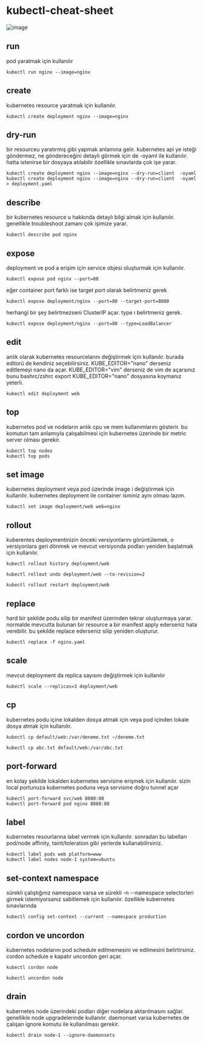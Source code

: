 # kubectl-cheat-sheet

![image](https://github.com/alperen-selcuk/kubectl-cheat-sheet/assets/78741582/75e088ff-903d-4c2a-b869-788e27c3a401)



## run
pod yaratmak için kullanılır

```
kubectl run nginx --image=nginx
```

## create
kubernetes resource yaratmak için kullanılır.

```
kubectl create deployment nginx --image=nginx
```

## dry-run

bir resourceu yaratırmış gibi yapmak anlamına gelir. kubernetes api ye isteği göndermez, ne göndereceğini detaylı görmek için de -oyaml ile kullanılır. hatta istenirse bir dosyaya atılabilir özellikle sınavlarda çok işe yarar.

```
kubectl create deployment nginx --image=nginx --dry-run=client  -oyaml
kubectl create deployment nginx --image=nginx --dry-run=client  -oyaml > deployment.yaml
```

## describe

bir kubernetes resource u hakkında detaylı bilgi almak için kullanılır. genellikle troubleshoot zamanı çok işimize yarar.

```
kubectl describe pod nginx
```

## expose
deployment ve pod a erişim için service objesi oluşturmak için kullanılır. 

```
kubectl expose pod nginx --port=80
```

eğer container port farklı ise target port olarak belirtmeniz gerek
```
kubectl expose deployment/nginx --port=80 --target-port=8080
```

herhangi bir şey belirtmezseni ClusterIP açar. type ı belirtmeniz gerek.

```
kubectl expose deployment/nginx --port=80 --type=LoadBalancer
```

## edit
anlık olarak kubernetes resourcelarını değiştirmek için kullanılır. burada editorü de kendiniz seçebilirsiniz. KUBE_EDITOR="nano" derseniz editlemeyi nano da açar. KUBE_EDITOR="vim" derseniz de vim de açarsınız bunu bashrc/zshrc export KUBE_EDITOR="nano" dosyasına koymanız yeterli. 

```
kubectl edit deployment web
``` 

## top

kubernetes pod ve nodeların anlık cpu ve mem kullanımlarını gösterir. bu komutun tam anlamıyla çalışabilmesi için kubernetes üzerinde bir metric server olması gerekir. 

```
kubectl top nodes
kubectl top pods
```

## set image
kubernetes deployment veya pod üzerinde image i değiştirmek için kullanılır. kubernetes deployment ile container isminiz aynı olması lazım. 

```
kubectl set image deployment/web web=nginx
```

## rollout 
kuberentes deploymentinizin önceki versiyonlarını görüntülemek, o versiyonlara geri dönmek ve  mevcut versiyonda podları yeniden başlatmak için kullanılır.

```
kubectl rollout history deployment/web

kubectl rollout undo deployment/web --to-revision=2

kubectl rollout restart deployment/web
```

## replace

hard bir şekilde podu silip bir manifest üzerinden tekrar oluşturmaya yarar. normalde mevcutta bulunan bir resource a bir manifest apply ederseniz hata verebilir. bu şekilde replace ederseniz silip yeniden oluşturur.

```
kubectl replace -f nginx.yaml
```

## scale
mevcut deployment da replica sayısını değiştirmek için kullanılır

```
kubectl scale --replicas=3 deployment/web
```

## cp
kubernetes podu içine lokalden dosya atmak için veya pod içinden lokale dosya atmak için kullanılır.

```
kubectl cp default/web:/var/deneme.txt ~/deneme.txt

kubectl cp abc.txt default/web:/var/abc.txt
```

## port-forward
en kolay şekilde lokalden kubernetes servisine erişmek için kullanılır. sizin local portunuza kubernetes poduna veya servisine doğru tunnel açar

```
kubectl port-forward svc/web 8080:80
kubectl port-forward pod nginx 8888:80
```


## label
kubernetes resourlarına label vermek için kullanılır. sonradan bu labelları pod/node affinity, taint/toleration gibi yerlerde kullanabilirsiniz.

```
kubectl label pods web platform=www
kubectl label nodes node-1 system=ubuntu
```

## set-context namespace

sürekli çalıştığınız namespace varsa ve sürekli -n --namespace selectorleri girmek istemiyorsanız sabitlemek için kullanılır. özellikle kubernetes sınavlarında

```
kubectl config set-context --current --namespace production
```

## cordon ve uncordon
kubernetes nodelarını pod schedule edilmemesini ve edilmesini belirtirsiniz. cordon schedule e kapatır uncordon geri açar.

```kubectl cordon node```  

```kubectl uncordon node```

## drain

kubernetes node üzerindeki podları diğer nodelara aktarılmasını sağlar. genellikle node upgradelerinde kullanılır. 
daemonset varsa kubernetes de çalışan  ignore komutu ile kullanılması gerekir.
```
kubectl drain node-1 --ignore-daemonsets
```

